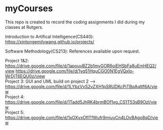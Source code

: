 # myCourses
This repo is created to record the coding assignments I did during my classes at Rutgers.

Introduction to Artifical Intelligence(CS440): https://xintongemilywang.github.io/projects/

Software Methodology(CS213): References available upon request.
  
  Project 1&2: https://drive.google.com/file/d/1apouvBZ2b1mvGOR6oiEHSbFa8uEmHEQ2/view https://drive.google.com/file/d/1yq51HquCGO0N1EgVQxIo-WrDjT6EQU0z/view <br/>
  Project 3: GUI and UML build on project 2 --> https://drive.google.com/file/d/1LYbzVvS2vZXH1pSRUDKcPiTBqAqItf6A/view <br/>
  Project 4: https://drive.google.com/file/d/1Tadd5JhRK4brmBOf1xg_CS1T53sB9Ozl/view <br/>
  Project 5: https://drive.google.com/file/d/1xOXyxOflTfWufr9mjuyCn4LOvBAgo8qD/view <br/>
